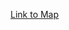 [Link to Map](https://overpass-ultra.us/#map&query=url:https://raw.githubusercontent.com/GA-Kevin-Codes/EV-Charging-Map/refs/heads/main/EV-Charging-Map-Query.ultra)
